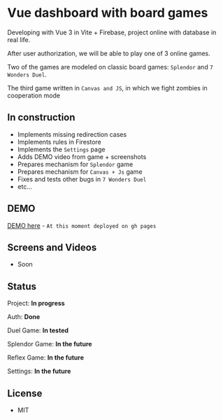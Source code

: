 # Vue dashboard with board games

Developing with Vue 3 in Vite + Firebase, project online with database in real life.

After user authorization, we will be able to play one of 3 online games.

Two of the games are modeled on classic board games: `Splendor` and `7 Wonders Duel`.

The third game written in `Canvas and JS`, in which we fight zombies in cooperation mode

## In construction

-   Implements missing redirection cases
-   Implements rules in Firestore
-   Implements the `Settings` page
-   Adds DEMO video from game + screenshots
-   Prepares mechanism for `Splendor` game
-   Prepares mechanism for `Canvas + Js` game
-   Fixes and tests other bugs in `7 Wonders Duel`
-   etc...

## DEMO

[DEMO here](https://markficht.github.io/vue-project/) - `At this moment deployed on gh pages`

## Screens and Videos

-   Soon

## Status

Project: <b>In progress</b>

Auth: <b>Done</b>

Duel Game: <b>In tested</b>

Splendor Game: <b>In the future</b>

Reflex Game: <b>In the future</b>

Settings: <b>In the future</b>

## License

-   MIT
